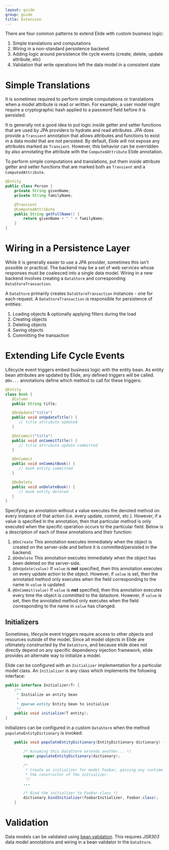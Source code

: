 ```yaml
---
layout: guide
group: guide
title: Extension
---
```

There are four common patterns to extend Elide with custom business logic:

1. Simple translations and computations
1. Wiring in a non-standard persistence backend
1. Adding logic around persistence life cycle events (create, delete, update attribute, etc)
1. Validation that write operations left the data model in a consistent state

# Simple Translations
It is sometimes required to perform simple computations or translations when a model attribute is read or written.
For example, a user model might require a cryptographic hash applied to a password field before it is persisted.

It is generally not a good idea to put logic inside getter and setter functions that are used by JPA providers to
hydrate and read attributes.  JPA does provide a `Transient` annotation that allows attributes and functions to exist
in a data model that are not persisted.  By default, Elide will not expose any attributes marked as `Transient`.
However, this behavior can be overridden by also annotating the attribute with the `ComputedAttribute` Elide annotation.

To perform simple computations and translations, put them inside attribute getter and setter functions that are marked
both as `Transient` and a `ComputedAttribute`.

```java
@Entity
public class Person {
    private String givenName;
    private String familyName;

    @Transient
    @ComputedAttribute
    public String getFullName() {
        return givenName + " " + familyName;
    }
}
```

# Wiring in a Persistence Layer

While it is generally easier to use a JPA provider, sometimes this isn't possible or practical.  The backend may be a set
of web services whose responses must be coalesced into a single data model.  Wiring in a new backend involves creating a `DataStore`
and corresponding `DataStoreTransaction`.

A `DataStore` primarily creates `DataStoreTransaction` instances - one for each request.
A `DataStoreTransaction` is responsible for persistence of entities:

1. Loading objects & optionally applying filters during the load
1. Creating objects
1. Deleting objects
1. Saving objects
1. Committing the transaction

# Extending Life Cycle Events

Lifecycle event triggers embed business logic with the entity bean. As entity bean attributes are updated by Elide, any defined triggers will be called.  `@On...` annotations define which method to call for these triggers:

```java
@Entity
class Book {
   @Column
   public String title;

   @OnUpdate("title")
   public void onUpdateTitle() {
      // title attribute updated
   }

   @OnCommit("title")
   public void onCommitTitle() {
      // title attribute update committed
   }

   @OnCommit
   public void onCommitBook() {
      // book entity committed
   }

   @OnDelete
   public void onDeleteBook() {
      // book entity deleted
   }
}
```

Specifying an annotation without a value executes the denoted method on every instance of that action (i.e. every update, commit, etc.). However, if a value is specified in the annotation, then that particular method is only executed when the specific operation occurs to the particular field. Below is a description of each of these annotations and their function:

1. `@OnCreate` This annotation executes immediately when the object is created on the server-side and before it is committed/persisted in the backend.
1. `@OnDelete` This annotation executes immediately when the object has been deleted on the server-side.
1. `@OnUpdate(value)` If `value` is **not** specified, then this annotation executes on every update action to the object. However, if `value` is set, then the annotated method only executes when the field corresponding to the name in `value` is updated.
1. `@OnCommit(value)` If `value` is **not** specified, then this annotation executes every time the object is committed to the datastore. However, if `value` is set, then the annotated method only executes when the field corresponding to the name in `value` has changed.

## Initializers

Sometimes, lifecycle event triggers require access to other objects and resources outside of the model.  Since all model objects in Elide are ultimately constructed by the `DataStore`, and because elide does not directly depend on any specific dependency injection framework, elide provides an alternate way to initialize a model.

Elide can be configured with an `Initializer` implementation for a particular model class.  An `Initializer` is any class which implements the following interface:

```java
public interface Initializer<T> {
    /**
     * Initialize an entity bean
     *
     * @param entity Entity bean to initialize
     */
    public void initialize(T entity);
}
```

Initializers can be configured in a custom `DataStore` when the method `populateEntityDictionary` is invoked:

```java
    public void populateEntityDictionary(EntityDictionary dictionary) {

        /* Assuming this DataStore extends another... */
        super.populateEntityDictionary(dictionary);

        /*
         * Create an initializer for model Foobar, passing any runtime configuration to
         * the constructor of the initializer.
         */
        ...

        /* Bind the initializer to Foobar.class */
        dictionary.bindInitializer(foobarInitializer, Foobar.class);
    }
```

# Validation

Data models can be validated using [bean validation](http://beanvalidation.org/1.0/spec/).  This requires
*JSR303* data model annotations and wiring in a bean validator in the `DataStore`.

